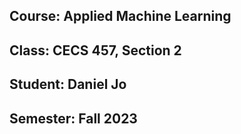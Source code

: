## Course: Applied Machine Learning 
## Class: CECS 457, Section 2
## Student:  Daniel Jo
## Semester: Fall 2023
